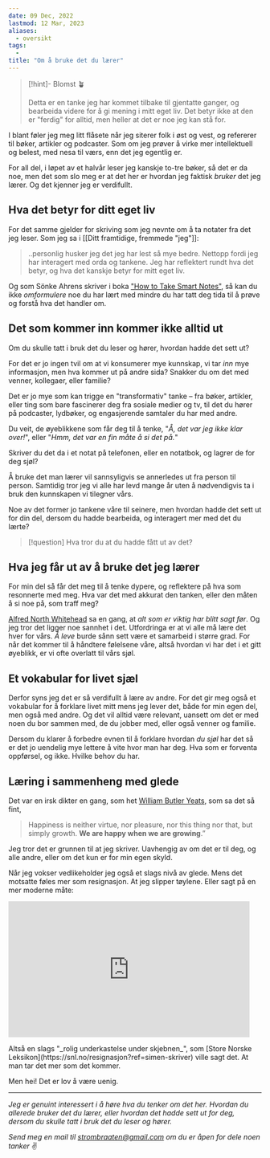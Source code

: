 ```yaml
---
date: 09 Dec, 2022
lastmod: 12 Mar, 2023
aliases:
  - oversikt
tags:
  - 
title: "Om å bruke det du lærer"
---
```

> [!hint]- Blomst 🪴
>
> Detta er en tanke jeg har kommet tilbake til gjentatte ganger, og bearbeida videre for å gi mening i mitt eget liv. Det betyr ikke at den er "ferdig" for alltid, men heller at det er noe jeg kan stå for.

I blant føler jeg meg litt flåsete når jeg siterer folk i øst og vest, og refererer til bøker, artikler og podcaster. Som om jeg prøver å virke mer intellektuell og belest, med nesa til værs, enn det jeg egentlig er.

For all del, i løpet av et halvår leser jeg kanskje to-tre bøker, så det er da noe, men det som slo meg er at det her er hvordan jeg faktisk _bruker_ det jeg lærer. Og det kjenner jeg er verdifullt.

## Hva det betyr for ditt eget liv

For det samme gjelder for skriving som jeg nevnte om å ta notater fra det jeg leser. Som jeg sa i [[Ditt framtidige, fremmede "jeg"]]:

> ..personlig husker jeg det jeg har lest så mye bedre. Nettopp fordi jeg har interagert med orda og tankene. Jeg har reflektert rundt hva det betyr, og hva det kanskje betyr for mitt eget liv.

Og som Sönke Ahrens skriver i boka ["How to Take Smart Notes"](https://www.amazon.com/How-Take-Smart-Notes-Nonfiction/dp/1542866502?ref=simen-skriver), så kan du ikke _omformulere_ noe du har lært med mindre du har tatt deg tida til å prøve og forstå hva det handler om.

## Det som kommer inn kommer ikke alltid ut

Om du skulle tatt i bruk det du leser og hører, hvordan hadde det sett ut?

For det er jo ingen tvil om at vi konsumerer mye kunnskap, vi tar _inn_ mye informasjon, men hva kommer ut på andre sida? Snakker du om det med venner, kollegaer, eller familie?

Det er jo mye som kan trigge en "transformativ" tanke – fra bøker, artikler, eller ting som bare fascinerer deg fra sosiale medier og tv, til det du hører på podcaster, lydbøker, og engasjerende samtaler du har med andre.

Du veit, de øyeblikkene som får deg til å tenke, "_Å, det var jeg ikke klar over!_", eller "_Hmm, det var en fin måte å si det på._"

Skriver du det da i et notat på telefonen, eller en notatbok, og lagrer de for deg sjøl?

Å bruke det man lærer vil sannsyligvis se annerledes ut fra person til person. Samtidig tror jeg vi alle har levd mange år uten å nødvendigvis ta i bruk den kunnskapen vi tilegner vårs.

Noe av det former jo tankene våre til seinere, men hvordan hadde det sett ut for din del, dersom du hadde bearbeida, og interagert mer med det du lærte?

> [!question] Hva tror du at du hadde fått ut av det?

## Hva jeg får ut av å bruke det jeg lærer

For min del så får det meg til å tenke dypere, og reflektere på hva som resonnerte med meg. Hva var det med akkurat den tanken, eller den måten å si noe på, som traff meg?

[Alfred North Whitehead](https://en.wikipedia.org/wiki/Alfred_North_Whitehead?ref=simen-skriver) sa en gang, at _alt som er viktig har blitt sagt før_. Og jeg tror det ligger noe sannhet i det. Utfordringa er at vi alle må lære det hver for vårs. _Å leve_ burde sånn sett være et samarbeid i større grad. For når det kommer til å håndtere følelsene våre, altså hvordan vi har det i et gitt øyeblikk, er vi ofte overlatt til vårs sjøl.

## Et vokabular for livet sjæl

Derfor syns jeg det er så verdifullt å lære av andre. For det gir meg også et vokabular for å forklare livet mitt mens jeg lever det, både for min egen del, men også med andre. Og det vil alltid være relevant, uansett om det er med noen du bor sammen med, de du jobber med, eller også venner og familie.

Dersom du klarer å forbedre evnen til å forklare hvordan _du sjøl_ har det så er det jo uendelig mye lettere å vite hvor man har deg. Hva som er forventa oppførsel, og ikke. Hvilke behov du har.

## Læring i sammenheng med glede

Det var en irsk dikter en gang, som het [William Butler Yeats](https://snl.no/William_Butler_Yeats?ref=simen-skriver), som sa det så fint,

> Happiness is neither virtue, nor pleasure, nor this thing nor that, but simply growth. **We are happy when we are growing**.”

Jeg tror det er grunnen til at jeg skriver. Uavhengig av om det er til deg, og alle andre, eller om det kun er for min egen skyld.

Når jeg vokser vedlikeholder jeg også et slags nivå av glede. Mens det motsatte føles mer som resignasjon. At jeg slipper tøylene. Eller sagt på en mer moderne måte:

<iframe src="https://giphy.com/embed/3o6gDUIeSrnPuTyUGk" width="480" height="271" frameBorder="0" class="giphy-embed" allowFullScreen></iframe><p><a href="https://giphy.com/gifs/lifetimetelly-ms-juicy-little-women-atlanta-3o6gDUIeSrnPuTyUGk"></a></p>
Altså en slags "_rolig underkastelse under skjebnen_", som [Store Norske Leksikon](https://snl.no/resignasjon?ref=simen-skriver) ville sagt det. At man tar det mer som det kommer.

Men hei! Det er lov å være uenig.

---

_Jeg er genuint interessert i å høre hva du tenker om det her. Hvordan du allerede bruker det du lærer, eller hvordan det hadde sett ut for deg, dersom du skulle tatt i bruk det du leser og hører._

_Send meg en mail til strombraaten@gmail.com om du er åpen for dele noen tanker_ ✌️
